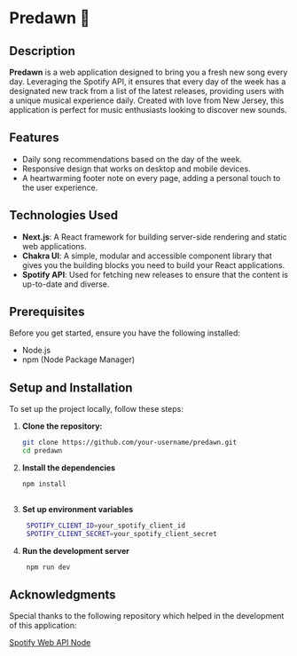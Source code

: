 # Predawn 🌅

## Description
**Predawn** is a web application designed to bring you a fresh new song every day. Leveraging the Spotify API, it ensures that every day of the week has a designated new track from a list of the latest releases, providing users with a unique musical experience daily. Created with love from New Jersey, this application is perfect for music enthusiasts looking to discover new sounds.

## Features
- Daily song recommendations based on the day of the week.
- Responsive design that works on desktop and mobile devices.
- A heartwarming footer note on every page, adding a personal touch to the user experience.

## Technologies Used
- **Next.js**: A React framework for building server-side rendering and static web applications.
- **Chakra UI**: A simple, modular and accessible component library that gives you the building blocks you need to build your React applications.
- **Spotify API**: Used for fetching new releases to ensure that the content is up-to-date and diverse.

## Prerequisites
Before you get started, ensure you have the following installed:
- Node.js
- npm (Node Package Manager)

## Setup and Installation
To set up the project locally, follow these steps:

1. **Clone the repository:**
   ```bash
   git clone https://github.com/your-username/predawn.git
   cd predawn

2. **Install the dependencies**
   ```bash
   npm install
  

3. **Set up environment variables**
   ```bash
    SPOTIFY_CLIENT_ID=your_spotify_client_id
    SPOTIFY_CLIENT_SECRET=your_spotify_client_secret

4. **Run the development server**
   ```bash
    npm run dev


## Acknowledgments
Special thanks to the following repository which helped in the development of this application:

[Spotify Web API Node](https://github.com/thelinmichael/spotify-web-api-node)
